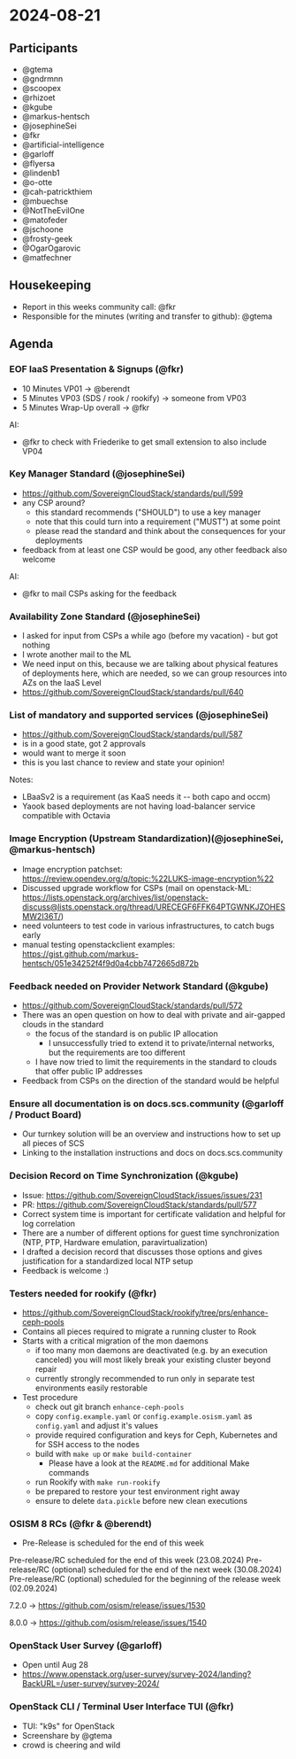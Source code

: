 # 2024-08-21

## Participants

- @gtema
- @gndrmnn
- @scoopex
- @rhizoet
- @kgube
- @markus-hentsch
- @josephineSei
- @fkr
- @artificial-intelligence
- @garloff
- @flyersa
- @lindenb1
- @o-otte
- @cah-patrickthiem
- @mbuechse
- @NotTheEvilOne
- @matofeder
- @jschoone
- @frosty-geek
- @OgarOgarovic
- @matfechner

## Housekeeping

- Report in this weeks community call: @fkr
- Responsible for the minutes (writing and transfer to github): @gtema

## Agenda

### EOF IaaS Presentation & Signups (@fkr)

- 10 Minutes VP01 -> @berendt
- 5 Minutes VP03 (SDS / rook / rookify) -> someone from VP03
- 5 Minutes Wrap-Up overall -> @fkr

AI:

- @fkr to check with Friederike to get small extension to also include VP04

### Key Manager Standard (@josephineSei)

- <https://github.com/SovereignCloudStack/standards/pull/599>
- any CSP around?
  - this standard recommends ("SHOULD") to use a key manager
  - note that this could turn into a requirement ("MUST") at some point
  - please read the standard and think about the consequences for your deployments
- feedback from at least one CSP would be good, any other feedback also welcome

AI:

- @fkr to mail CSPs asking for the feedback

### Availability Zone Standard (@josephineSei)

- I asked for input from CSPs a while ago (before my vacation) - but got nothing
- I wrote another mail to the ML
- We need input on this, because we are talking about physical features of deployments here, which are needed, so we can group resources into AZs on the IaaS Level
- <https://github.com/SovereignCloudStack/standards/pull/640>

### List of mandatory and supported services (@josephineSei)

- <https://github.com/SovereignCloudStack/standards/pull/587>
- is in a good state, got 2 approvals
- would want to merge it soon
- this is you last chance to review and state your opinion!

Notes:

- LBaaSv2 is a requirement (as KaaS needs it -- both capo and occm)
- Yaook based deployments are not having load-balancer service compatible with Octavia

### Image Encryption (Upstream Standardization)(@josephineSei, @markus-hentsch)

- Image encryption patchset: <https://review.opendev.org/q/topic:%22LUKS-image-encryption%22>
- Discussed upgrade workflow for CSPs (mail on openstack-ML: <https://lists.openstack.org/archives/list/openstack-discuss@lists.openstack.org/thread/URECEGF6FFK64PTGWNKJZOHESMW2I36T/>)
- need volunteers to test code in various infrastructures, to catch bugs early
- manual testing openstackclient examples: <https://gist.github.com/markus-hentsch/051e34252f4f9d0a4cbb7472665d872b>

### Feedback needed on Provider Network Standard (@kgube)

- <https://github.com/SovereignCloudStack/standards/pull/572>
- There was an open question on how to deal with private and air-gapped clouds in the standard
  - the focus of the standard is on public IP allocation
    - I unsuccessfully tried to extend it to private/internal networks, but the requirements are too different
  - I have now tried to limit the requirements in the standard to clouds that offer public IP addresses
- Feedback from CSPs on the direction of the standard would be helpful

### Ensure all documentation is on docs.scs.community (@garloff / Product Board)

- Our turnkey solution will be an overview and instructions how to set up all pieces of SCS
- Linking to the installation instructions and docs on docs.scs.community

### Decision Record on Time Synchronization (@kgube)

- Issue: <https://github.com/SovereignCloudStack/issues/issues/231>
- PR: <https://github.com/SovereignCloudStack/standards/pull/577>
- Correct system time is important for certificate validation and helpful for log correlation
- There are a number of different options for guest time synchronization (NTP, PTP, Hardware emulation, paravirtualization)
- I drafted a decision record that discusses those options and gives justification for a standardized local NTP setup
- Feedback is welcome :)

### Testers needed for rookify (@fkr)

- <https://github.com/SovereignCloudStack/rookify/tree/prs/enhance-ceph-pools>
- Contains all pieces required to migrate a running cluster to Rook
- Starts with a critical migration of the mon daemons
  - if too many mon daemons are deactivated (e.g. by an execution canceled) you will most likely break your existing cluster beyond repair
  - currently strongly recommended to run only in separate test environments easily restorable
- Test procedure
  - check out git branch `enhance-ceph-pools`
  - copy `config.example.yaml` or `config.example.osism.yaml` as `config.yaml` and adjust it's values
  - provide required configuration and keys for Ceph, Kubernetes and for SSH access to the nodes
  - build with `make up` or `make build-container`
    - Please have a look at the `README.md` for additional Make commands
  - run Rookify with `make run-rookify`
  - be prepared to restore your test environment right away
  - ensure to delete `data.pickle` before new clean executions

### OSISM 8 RCs (@fkr & @berendt)

- Pre-Release is scheduled for the end of this week

Pre-release/RC scheduled for the end of this week (23.08.2024)
Pre-release/RC (optional) scheduled for the end of the next week (30.08.2024)
Pre-release/RC (optional) scheduled for the beginning of the release week (02.09.2024)

7.2.0
-> <https://github.com/osism/release/issues/1530>

8.0.0
-> <https://github.com/osism/release/issues/1540>

### OpenStack User Survey (@garloff)

- Open until Aug 28
- <https://www.openstack.org/user-survey/survey-2024/landing?BackURL=/user-survey/survey-2024/>

### OpenStack CLI / Terminal User Interface TUI (@fkr)

- TUI: "k9s" for OpenStack
- Screenshare by @gtema
- crowd is cheering and wild
